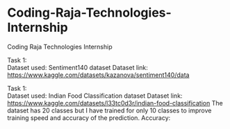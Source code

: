 # Coding-Raja-Technologies-Internship
Coding Raja Technologies Internship

Task 1:  
  Dataset used:  Sentiment140 dataset
  Dataset link:  https://www.kaggle.com/datasets/kazanova/sentiment140/data 

  Task 1:  
  Dataset used:  Indian Food Classification dataset
  Dataset link:  https://www.kaggle.com/datasets/l33tc0d3r/indian-food-classification
  The dataset has 20 classes but I have trained for only 10 classes to improve training speed and accuracy of the prediction.
  Accuracy: 

